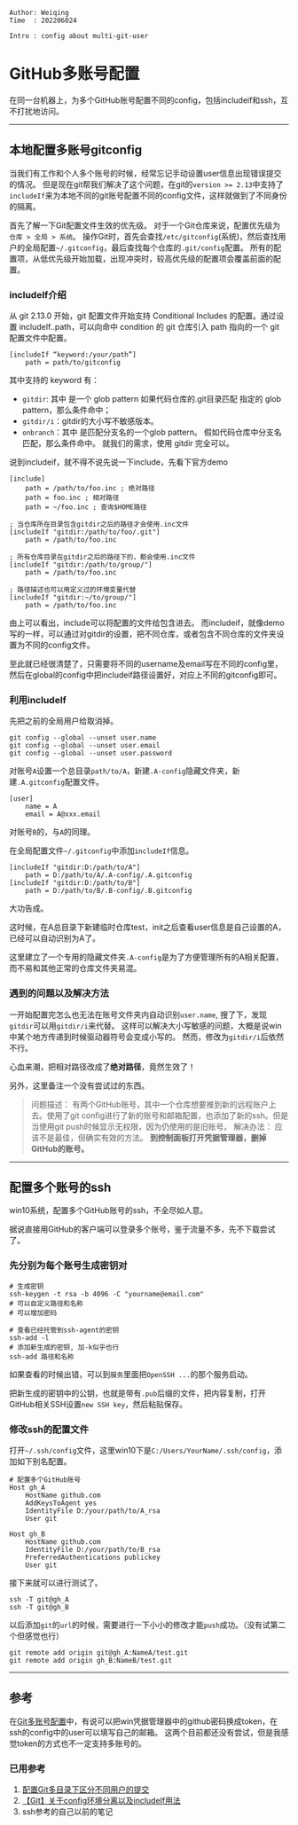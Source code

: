 
```
Author: Weiqing
Time  : 202206024

Intro : config about multi-git-user
```


# GitHub多账号配置


在同一台机器上，为多个GitHub账号配置不同的config，包括includeif和ssh，互不打扰地访问。











--------------------------------------------------------------------------------



## 本地配置多账号gitconfig

当我们有工作和个人多个账号的时候，经常忘记手动设置user信息出现错误提交的情况。
但是现在git帮我们解决了这个问题，在git的`version >= 2.13`中支持了`includeIf`来为本地不同的git账号配置不同的config文件，这样就做到了不同身份的隔离。

首先了解一下Git配置文件生效的优先级。
对于一个Git仓库来说，配置优先级为 `仓库 > 全局 > 系统`。
操作Git时，首先会查找`/etc/gitconfig`(系统)，然后查找用户的全局配置`~/.gitconfig`，最后查找每个仓库的`.git/config`配置。
所有的配置项，从低优先级开始加载，出现冲突时，较高优先级的配置项会覆盖前面的配置。




### includeIf介绍

从 git 2.13.0 开始，git 配置文件开始支持 Conditional Includes 的配置。通过设置 includeIf..path，可以向命中 condition 的 git 仓库引入 path 指向的一个 git 配置文件中配置。

```
[includeIf “keyword:/your/path”] 
    path = path/to/gitconfig 
```

其中支持的 keyword 有：
- `gitdir`: 其中 是一个 glob pattern 如果代码仓库的.git目录匹配 指定的 glob pattern，那么条件命中； 
- `gitdir/i`：gitdir的大小写不敏感版本。 
- `onbranch`：其中 是匹配分支名的一个glob pattern。 假如代码仓库中分支名匹配，那么条件命中。 
就我们的需求，使用 gitdir 完全可以。

说到includeif，就不得不说先说一下include，先看下官方demo

```
[include]
    path = /path/to/foo.inc ; 绝对路径
    path = foo.inc ; 相对路径
    path = ~/foo.inc ; 查询$HOME路径

; 当仓库所在目录包含gitdir之后的路径才会使用.inc文件
[includeIf "gitdir:/path/to/foo/.git"]
    path = /path/to/foo.inc

; 所有仓库目录在gitdir之后的路径下的，都会使用.inc文件
[includeIf "gitdir:/path/to/group/"]
    path = /path/to/foo.inc

; 路径描述也可以用定义过的环境变量代替
[includeIf "gitdir:~/to/group/"]
    path = /path/to/foo.inc
```

由上可以看出，include可以将配置的文件给包含进去。
而includeif，就像demo写的一样，可以通过对gitdir的设置，把不同仓库，或者包含不同仓库的文件夹设置为不同的config文件。

至此就已经很清楚了，只需要将不同的username及email写在不同的config里，然后在global的config中把includeif路径设置好，对应上不同的gitconfig即可。


### 利用includeIf

先把之前的全局用户给取消掉。

```
git config --global --unset user.name
git config --global --unset user.email
git config --global --unset user.password
```

对账号`A`设置一个总目录`path/to/A`，新建`.A-config`隐藏文件夹，新建`.A.gitconfig`配置文件。

```
[user]
    name = A
    email = A@xxx.email
```

对账号`B`的，与`A`的同理。

在全局配置文件`~/.gitconfig`中添加`includeIf`信息。

```
[includeIf "gitdir:D:/path/to/A"]
    path = D:/path/to/A/.A-config/.A.gitconfig
[includeIf "gitdir:D:/path/to/B"]
    path = D:/path/to/B/.B-config/.B.gitconfig
```

大功告成。

这时候，在A总目录下新建临时仓库test，init之后查看user信息是自己设置的A，已经可以自动识别为A了。

这里建立了一个专用的隐藏文件夹`.A-config`是为了方便管理所有的A相关配置，而不易和其他正常的仓库文件夹易混。

### 遇到的问题以及解决方法

一开始配置完怎么也无法在账号文件夹内自动识别`user.name`, 搜了下，发现`gitdir`可以用`gitdir/i`来代替。
这样可以解决大小写敏感的问题，大概是说win中某个地方传递到时候驱动器符号会变成小写的。
然而，修改为`gitdir/i`后依然不行。

心血来潮，把相对路径改成了**绝对路径**，竟然生效了！

另外，这里备注一个没有尝试过的东西。
> 问题描述：
> 有两个GitHub账号，其中一个仓库想要推到新的远程账户上去。使用了git config进行了新的账号和邮箱配置，也添加了新的ssh。但是当使用git push时候显示无权限，因为仍使用的是旧账号。
> 解决办法：
> 应该不是最佳，但确实有效的方法。
> **到控制面板打开凭据管理器，删掉GitHub的账号。**











--------------------------------------------------------------------------------


## 配置多个账号的ssh

win10系统，配置多个GitHub账号的ssh，不全尽如人意。

据说直接用GitHub的客户端可以登录多个账号，鉴于流量不多，先不下载尝试了。

### 先分别为每个账号生成密钥对

```
# 生成密钥
ssh-keygen -t rsa -b 4096 -C "yourname@email.com" 
# 可以自定义路径和名称
# 可以增加密码

# 查看已经托管到ssh-agent的密钥
ssh-add -l 
# 添加新生成的密钥, 加-k似乎也行
ssh-add 路径和名称
```

如果查看的时候出错，可以到`服务`里面把`OpenSSH ...`的那个服务启动。

把新生成的密钥中的公钥，也就是带有`.pub`后缀的文件，把内容复制，打开GitHub相关SSH设置`new SSH key`，然后粘贴保存。

### 修改ssh的配置文件

打开`~/.ssh/config`文件，这里win10下是`C:/Users/YourName/.ssh/config`，添加如下别名配置。

```
# 配置多个GitHub账号
Host gh_A
    HostName github.com
    AddKeysToAgent yes
    IdentityFile D:/your/path/to/A_rsa
    User git

Host gh_B
    HostName github.com
    IdentityFile D:/your/path/to/B_rsa
    PreferredAuthentications publickey
    User git
```


接下来就可以进行测试了。

```
ssh -T git@gh_A
ssh -T git@gh_B
```

以后添加`git`的`url`的时候，需要进行一下小小的修改才能`push`成功。（没有试第二个但感觉也行）

```
git remote add origin git@gh_A:NameA/test.git
git remote add origin gh_B:NameB/test.git
```












--------------------------------------------------------------------------------



## 参考 

在[Git多账号配置](https://xblcity.github.io/blog/fe-engineering/git-account.html)中，有说可以把win凭据管理器中的github密码换成token，在ssh的config中的user可以填写自己的邮箱。
这两个目前都还没有尝试，但是我感觉token的方式也不一定支持多账号的。




### 已用参考

1. [配置Git多目录下区分不同用户的提交](https://www.jianshu.com/p/2627ab5742a5)
2. [【Git】关于config环境分离以及includeIf用法](https://www.taoism-one.com/articles/2019/01/06/1546774904436.html)
3. ssh参考的自己以前的笔记





